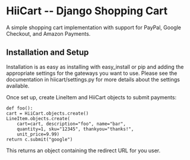 HiiCart  -- Django Shopping Cart
================================

A simple shopping cart implementation with support for PayPal,
Google Checkout, and Amazon Payments.


Installation and Setup
----------------------

Installation is as easy as installing with easy_install or pip and
adding the appropriate settings for the gateways you want to use.  Please see
the documentation in hiicart/settings.py for more details about the settings
available.

Once set up, create LineItem and HiiCart objects to submit payments:

    def foo():
    cart = HiiCart.objects.create() 
    LineItem.objects.create(
        cart=cart, description="foo", name="bar",
        quantity=1, sku="12345", thankyou="thanks!",
        unit_price=9.99)
    return c.submit("google")

This returns an object containing the redirect URL for you user.
